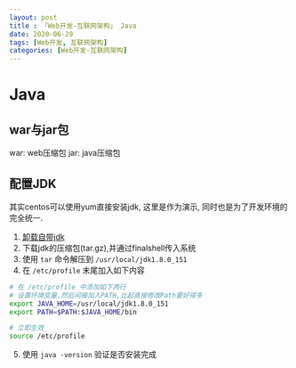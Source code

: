 ```yaml
---
layout: post
title : 「Web开发-互联网架构」 Java
date: 2020-06-29
tags: [Web开发, 互联网架构]
categories: [Web开发-互联网架构]
---
```

# Java

## war与jar包

war: web压缩包
jar: java压缩包

## 配置JDK

其实centos可以使用yum直接安装jdk, 这里是作为演示, 同时也是为了开发环境的完全统一.

1. [卸载自带jdk](https://www.cnblogs.com/jpfss/p/9677827.html)
2. 下载jdk的压缩包(tar.gz),并通过finalshell传入系统
3. 使用 `tar` 命令解压到 `/usr/local/jdk1.8.0_151` 
4. 在 `/etc/profile` 末尾加入如下内容

``` BASH
# 在 /etc/profile 中添加如下两行
# 设置环境变量,然后间接加入PATH,比起直接修改Path要好得多
export JAVA_HOME=/usr/local/jdk1.8.0_151
export PATH=$PATH:$JAVA_HOME/bin

# 立即生效
source /etc/profile
```

5. 使用 `java -version` 验证是否安装完成

